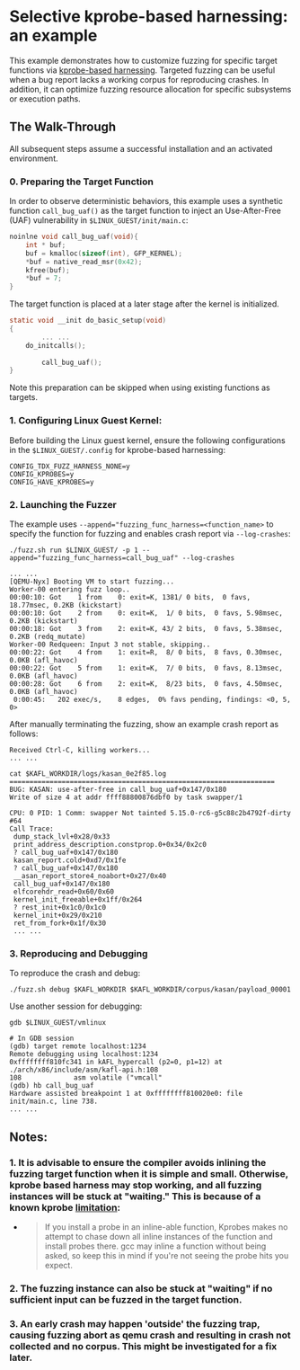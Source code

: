 # Selective kprobe-based harnessing: an example

This example demonstrates how to customize fuzzing for specific target functions via [kprobe-based harnessing](../bkc/kafl#selective-kprobe-based-harnessing-for-linux). Targeted fuzzing can be useful when a bug report lacks a working corpus for reproducing crashes. In addition, it can optimize fuzzing resource allocation for specific subsystems or execution paths.

## The Walk-Through
All subsequent steps assume a successful installation and an activated environment.

### 0. Preparing the Target Function 
In order to observe deterministic behaviors, this example uses a synthetic function `call_bug_uaf()` as the target function to inject an Use-After-Free (UAF) vulnerability in `$LINUX_GUEST/init/main.c`:
```c
noinlne void call_bug_uaf(void){
	int * buf;
	buf = kmalloc(sizeof(int), GFP_KERNEL);
	*buf = native_read_msr(0x42);
	kfree(buf);
	*buf = 7;
}
```

The target function is placed at a later stage after the kernel is initialized.
```c
static void __init do_basic_setup(void)
{
        ... ...
	do_initcalls();
        
        call_bug_uaf();
}
```

Note this preparation can be skipped when using existing functions as targets.

### 1. Configuring Linux Guest Kernel:

Before building the Linux guest kernel, ensure the following configurations in the `$LINUX_GUEST/.config` for kprobe-based harnessing:
```
CONFIG_TDX_FUZZ_HARNESS_NONE=y
CONFIG_KPROBES=y
CONFIG_HAVE_KPROBES=y
```

### 2. Launching the Fuzzer

The example uses `--append="fuzzing_func_harness=<function_name>` to specify the function for fuzzing and enables crash report via `--log-crashes`:

```shell
./fuzz.sh run $LINUX_GUEST/ -p 1 --append="fuzzing_func_harness=call_bug_uaf" --log-crashes

... ...
[QEMU-Nyx] Booting VM to start fuzzing...
Worker-00 entering fuzz loop..
00:00:10: Got    1 from    0: exit=K, 1381/ 0 bits,  0 favs, 18.77msec, 0.2KB (kickstart)
00:00:10: Got    2 from    0: exit=K,  1/ 0 bits,  0 favs, 5.98msec, 0.2KB (kickstart)
00:00:18: Got    3 from    2: exit=K, 43/ 2 bits,  0 favs, 5.38msec, 0.2KB (redq_mutate)
Worker-00 Redqueen: Input 3 not stable, skipping..
00:00:22: Got    4 from    1: exit=R,  8/ 0 bits,  8 favs, 0.30msec, 0.0KB (afl_havoc)
00:00:22: Got    5 from    1: exit=K,  7/ 0 bits,  0 favs, 8.13msec, 0.0KB (afl_havoc)
00:00:28: Got    6 from    2: exit=K,  8/23 bits,  0 favs, 4.50msec, 0.0KB (afl_havoc)
 0:00:45:   202 exec/s,    8 edges,  0% favs pending, findings: <0, 5, 0>

```

After manually terminating the fuzzing, show an example crash report as follows:
```
Received Ctrl-C, killing workers...
... ...

cat $KAFL_WORKDIR/logs/kasan_0e2f85.log 
==================================================================
BUG: KASAN: use-after-free in call_bug_uaf+0x147/0x180
Write of size 4 at addr ffff88800876dbf0 by task swapper/1

CPU: 0 PID: 1 Comm: swapper Not tainted 5.15.0-rc6-g5c88c2b4792f-dirty #64
Call Trace:
 dump_stack_lvl+0x28/0x33
 print_address_description.constprop.0+0x34/0x2c0
 ? call_bug_uaf+0x147/0x180
 kasan_report.cold+0xd7/0x1fe
 ? call_bug_uaf+0x147/0x180
 __asan_report_store4_noabort+0x27/0x40
 call_bug_uaf+0x147/0x180
 elfcorehdr_read+0x60/0x60
 kernel_init_freeable+0x1ff/0x264
 ? rest_init+0x1c0/0x1c0
 kernel_init+0x29/0x210
 ret_from_fork+0x1f/0x30
 ... ...
```

### 3. Reproducing and Debugging
To reproduce the crash and debug:
```
./fuzz.sh debug $KAFL_WORKDIR $KAFL_WORKDIR/corpus/kasan/payload_00001
```

Use another session for debugging:
```
gdb $LINUX_GUEST/vmlinux

# In GDB session
(gdb) target remote localhost:1234
Remote debugging using localhost:1234
0xffffffff810fc341 in kAFL_hypercall (p2=0, p1=12) at ./arch/x86/include/asm/kafl-api.h:108
108             asm volatile ("vmcall"
(gdb) hb call_bug_uaf
Hardware assisted breakpoint 1 at 0xffffffff810020e0: file init/main.c, line 738.
... ...
```

## Notes:
### 1. It is advisable to ensure the compiler avoids inlining the fuzzing target function when it is simple and small. Otherwise, kprobe based harness may stop working, and all fuzzing instances will be stuck at "waiting." This is because of a known kprobe [limitation](https://docs.kernel.org/trace/kprobes.html):
- > If you install a probe in an inline-able function, Kprobes makes no attempt to chase down all inline instances of the function and install probes there.  gcc may inline a function without being asked, so keep this in mind if you're not seeing the probe hits you expect.

### 2. The fuzzing instance can also be stuck at "waiting" if no sufficient input can be fuzzed in the target function.

### 3. An early crash may happen 'outside' the fuzzing trap, causing fuzzing abort as qemu crash and resulting in crash not collected and no corpus. This might be investigated for a fix later.





